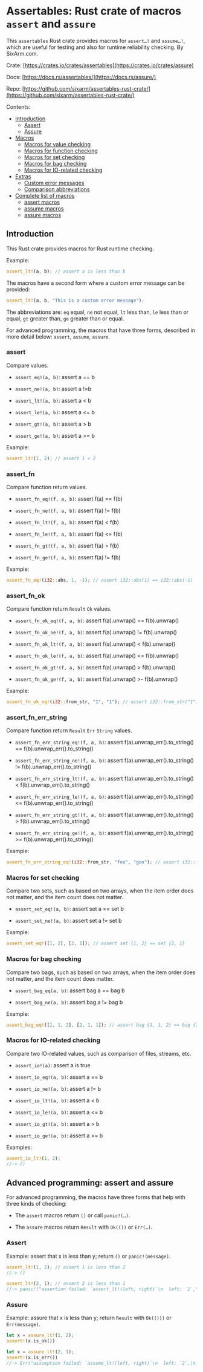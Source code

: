 # Assertables: Rust crate of macros `assert` and `assure`

This `assertables` Rust crate provides macros for `assert…!` and `assume…!`, 
which are useful for testing and also for runtime reliability checking.
By SixArm.com.

Crate:
[https://crates.io/crates/assertables](https://crates.io/crates/assure)

Docs:
[https://docs.rs/assertables/](https://docs.rs/assure/)

Repo:
[https://github.com/sixarm/assertables-rust-crate/](https://github.com/sixarm/assertables-rust-crate/)

Contents:

* [Introduction](#introduction)
  * [Assert](#assert)
  * [Assure](#assure)
* [Macros](#macros)
  * [Macros for value checking](#macros-for-value-checking)
  * [Macros for function checking](#macros-for-function-checking)
  * [Macros for set checking](#macros-for-set-checking)
  * [Macros for bag checking](#macros-for-bag-checking)
  * [Macros for IO-related checking](#macros-for-io-related-checking)
* [Extras](#extras)
  * [Custom error messages](#custom-error-messages)
  * [Comparison abbreviations](#comparison-abbreviations)
* [Complete list of macros](#complete-list-of-macros)
  * [assert macros](#assert-macros)
  * [assume macros](#assume-macros)
  * [assure macros](#assure-macros)


## Introduction

This Rust crate provides macros for Rust runtime checking.

Example:

```rust
assert_lt!(a, b); // assert a is less than b
```

The macros have a second form where a custom error message can be provided:

```rust
assert_lt!(a, b, "This is a custom error message");
```

The abbreviations are: `eq` equal, `ne` not equal, `lt` less than, `le` less than or equal, `gt` greater than, `ge` greater than or equal.

For advanced programming, the macros that have three forms, described in more detail below: `assert`, `assume`, `assure`.


### assert

Compare values.

* `assert_eq!(a, b)`: assert a == b

* `assert_ne!(a, b)`: assert a !=b

* `assert_lt!(a, b)`: assert a < b

* `assert_le!(a, b)`: assert a <= b

* `assert_gt!(a, b)`: assert a > b

* `assert_ge!(a, b)`: assert a >= b

Example:

```rust
assert_lt!(1, 2); // assert 1 < 2
```

### assert_fn

Compare function return values.

* `assert_fn_eq!(f, a, b)`: assert f(a) == f(b)

* `assert_fn_ne!(f, a, b)`: assert f(a) != f(b)

* `assert_fn_lt!(f, a, b)`: assert f(a) < f(b)

* `assert_fn_le!(f, a, b)`: assert f(a) <= f(b)

* `assert_fn_gt!(f, a, b)`: assert f(a) > f(b)

* `assert_fn_ge!(f, a, b)`: assert f(a) != f(b)

Example:

```rust
assert_fn_eq!(i32::abs, 1, -1); // assert i32::abs(1) == i32::abs(-1)
```

### assert_fn_ok

Compare function return `Result` `Ok` values.

* `assert_fn_ok_eq!(f, a, b)`: assert f(a).unwrap() == f(b).unwrap()

* `assert_fn_ok_ne!(f, a, b)`: assert f(a).unwrap() != f(b).unwrap()

* `assert_fn_ok_lt!(f, a, b)`: assert f(a).unwrap() < f(b).unwrap()

* `assert_fn_ok_le!(f, a, b)`: assert f(a).unwrap() <= f(b).unwrap()

* `assert_fn_ok_gt!(f, a, b)`: assert f(a).unwrap() > f(b).unwrap()

* `assert_fn_ok_ge!(f, a, b)`: assert f(a).unwrap() >- f(b).unwrap()

Example:

```rust
assert_fn_ok_eq!(i32::from_str, "1", "1"); // assert i32::from_str("1").unwrap() == i32::from_str("1").unwrap()
```


### assert_fn_err_string

Compare function return `Result` `Err` `String` values.

* `assert_fn_err_string_eq!(f, a, b)`: assert f(a).unwrap_err().to_string() == f(b).unwrap_err().to_string()

* `assert_fn_err_string_ne!(f, a, b)`: assert f(a).unwrap_err().to_string() != f(b).unwrap_err().to_string()

* `assert_fn_err_string_lt!(f, a, b)`: assert f(a).unwrap_err().to_string() < f(b).unwrap_err().to_string()

* `assert_fn_err_string_le!(f, a, b)`: assert f(a).unwrap_err().to_string() <= f(b).unwrap_err().to_string()

* `assert_fn_err_string_gt!(f, a, b)`: assert f(a).unwrap_err().to_string() > f(b).unwrap_err().to_string()

* `assert_fn_err_string_ge!(f, a, b)`: assert f(a).unwrap_err().to_string() >= f(b).unwrap_err().to_string()

Example:

```rust
assert_fn_err_string_eq!(i32::from_str, "foo", "goo"); // assert i32::from_str("foo").unwrap_err().to_string() == i32::from_str("goo").unwrap_err().to_string()
```


### Macros for set checking

Compare two sets, such as based on two arrays, when the item order does not
matter, and the item count does not matter.

* `assert_set_eq!(a, b)`: assert set a == set b

* `assert_set_ne!(a, b)`: assert set a != set b

Example:

```rust
assert_set_eq!([1, 2], [2, 1]); // assert set {1, 2} == set {2, 1}
```


### Macros for bag checking

Compare two bags, such as based on two arrays, when the item order does not
matter, and the item count does matter.

* `assert_bag_eq(a, b)`: assert bag a == bag b

* `assert_bag_ne(a, b)`: assert bag a != bag b

Example:

```rust
assert_bag_eq!([1, 1, 2], [2, 1, 1]); // assert bag {1, 1, 2} == bag {2, 1, 1}
```


### Macros for IO-related checking

Compare two IO-related values, such as comparison of files, streams, etc.

* `assert_io!(a)`: assert a is true

* `assert_io_eq!(a, b)`: assert a == b

* `assert_io_ne!(a, b)`: assert a != b

* `assert_io_lt!(a, b)`: assert a < b

* `assert_io_le!(a, b)`: assert a <= b

* `assert_io_gt!(a, b)`: assert a > b

* `assert_io_ge!(a, b)`: assert a >= b


Examples:

```rust
assert_io_lt!(1, 2);
//-> ()
```


## Advanced programming: assert and assure


For advanced programming, the macros have three forms that help with three kinds of checking:

* The `assert` macros return `()` or call `panic!(…)`.

* The `assure` macros return `Result` with `Ok(())` or `Err(…)`.


### Assert

Example: assert that x is less than y; return `()` or `panic!(message)`.

```rust
assert_lt!(1, 2); // assert 1 is less than 2
//-> ()
```

```rust
assert_lt!(2, 1); // assert 2 is less than 1
//-> panic!("assertion failed: `assert_lt!(left, right)`\n  left: `2`,\n right: `1`")
```


### Assure

Example: assure that x is less than y; return `Result` with `Ok(()))` or `Err(message)`.

```rust
let x = assure_lt!(1, 2);
assert!(x.is_ok())
```

```rust
let x = assure_lt!(2, 1);
assert!(x.is_err())
//-> Err("assumption failed: `assume_lt!(left, right)`\n  left: `2`,\n right: `1`")
```
